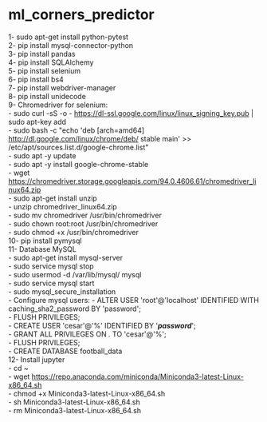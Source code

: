 # ml_corners_predictor


1- sudo apt-get install python-pytest <br/>
2- pip install mysql-connector-python <br/>
3- pip install pandas <br/>
4- pip install SQLAlchemy <br/>
5- pip install selenium <br/>
6- pip install bs4 <br/>
7- pip install webdriver-manager <br/>
8- pip install unidecode <br/>
9- Chromedriver for selenium: <br/>
    - sudo curl -sS -o - https://dl-ssl.google.com/linux/linux_signing_key.pub | sudo apt-key add <br/>
    - sudo bash -c "echo 'deb [arch=amd64] http://dl.google.com/linux/chrome/deb/ stable main' >> /etc/apt/sources.list.d/google-chrome.list" <br/>
    - sudo apt -y update <br/>
    - sudo apt -y install google-chrome-stable <br/>
    - wget https://chromedriver.storage.googleapis.com/94.0.4606.61/chromedriver_linux64.zip <br/>
    - sudo apt-get install unzip <br/>
    - unzip chromedriver_linux64.zip <br/>
    - sudo mv chromedriver /usr/bin/chromedriver <br/>
    - sudo chown root:root /usr/bin/chromedriver <br/>
    - sudo chmod +x /usr/bin/chromedriver <br/>
10- pip install pymysql <br/>
11- Database MySQL <br/>
    - sudo apt-get install mysql-server <br/>
    - sudo service mysql stop <br/>
    - sudo usermod -d /var/lib/mysql/ mysql <br/>
    - sudo service mysql start <br/>
    - sudo mysql_secure_installation <br/>
    - Configure mysql users: 
        - ALTER USER 'root'@'localhost' IDENTIFIED WITH caching_sha2_password BY 'password'; <br/>
        - FLUSH PRIVILEGES; <br/>
        - CREATE USER 'cesar'@'%' IDENTIFIED BY '***password***'; <br/>
        - GRANT ALL PRIVILEGES ON *.* TO 'cesar'@'%'; <br/>
        - FLUSH PRIVILEGES; <br/>
        - CREATE DATABASE football_data <br/>
12- Install jupyter <br/>
    - cd ~ <br/>
    - wget https://repo.anaconda.com/miniconda/Miniconda3-latest-Linux-x86_64.sh <br/>
    - chmod +x Miniconda3-latest-Linux-x86_64.sh <br/>
    - sh Miniconda3-latest-Linux-x86_64.sh <br/>
    - rm Miniconda3-latest-Linux-x86_64.sh <br/>
